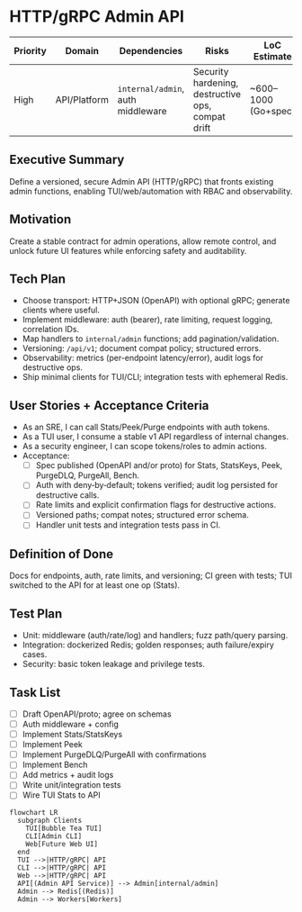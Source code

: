 # HTTP/gRPC Admin API

| Priority | Domain | Dependencies | Risks | LoC Estimate | Complexity | Effort | Impact |
| --- | --- | --- | --- | --- | --- | --- | --- |
| High | API/Platform | `internal/admin`, auth middleware | Security hardening, destructive ops, compat drift | ~600–1000 (Go+spec) | Med‑High (per‑req O(1); Stats O(k)) | 8 (Fib) | High |

## Executive Summary
Define a versioned, secure Admin API (HTTP/gRPC) that fronts existing admin functions, enabling TUI/web/automation with RBAC and observability.

## Motivation
Create a stable contract for admin operations, allow remote control, and unlock future UI features while enforcing safety and auditability.

## Tech Plan
- Choose transport: HTTP+JSON (OpenAPI) with optional gRPC; generate clients where useful.
- Implement middleware: auth (bearer), rate limiting, request logging, correlation IDs.
- Map handlers to `internal/admin` functions; add pagination/validation.
- Versioning: `/api/v1`; document compat policy; structured errors.
- Observability: metrics (per-endpoint latency/error), audit logs for destructive ops.
- Ship minimal clients for TUI/CLI; integration tests with ephemeral Redis.

## User Stories + Acceptance Criteria
- As an SRE, I can call Stats/Peek/Purge endpoints with auth tokens.
- As a TUI user, I consume a stable v1 API regardless of internal changes.
- As a security engineer, I can scope tokens/roles to admin actions.
- Acceptance:
  - [ ] Spec published (OpenAPI and/or proto) for Stats, StatsKeys, Peek, PurgeDLQ, PurgeAll, Bench.
  - [ ] Auth with deny‑by‑default; tokens verified; audit log persisted for destructive calls.
  - [ ] Rate limits and explicit confirmation flags for destructive actions.
  - [ ] Versioned paths; compat notes; structured error schema.
  - [ ] Handler unit tests and integration tests pass in CI.

## Definition of Done
Docs for endpoints, auth, rate limits, and versioning; CI green with tests; TUI switched to the API for at least one op (Stats).

## Test Plan
- Unit: middleware (auth/rate/log) and handlers; fuzz path/query parsing.
- Integration: dockerized Redis; golden responses; auth failure/expiry cases.
- Security: basic token leakage and privilege tests.

## Task List
- [ ] Draft OpenAPI/proto; agree on schemas
- [ ] Auth middleware + config
- [ ] Implement Stats/StatsKeys
- [ ] Implement Peek
- [ ] Implement PurgeDLQ/PurgeAll with confirmations
- [ ] Implement Bench
- [ ] Add metrics + audit logs
- [ ] Write unit/integration tests
- [ ] Wire TUI Stats to API

```mermaid
flowchart LR
  subgraph Clients
    TUI[Bubble Tea TUI]
    CLI[Admin CLI]
    Web[Future Web UI]
  end
  TUI -->|HTTP/gRPC| API
  CLI -->|HTTP/gRPC| API
  Web -->|HTTP/gRPC| API
  API[(Admin API Service)] --> Admin[internal/admin]
  Admin --> Redis[(Redis)]
  Admin --> Workers[Workers]
```

